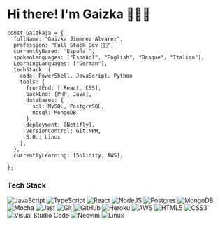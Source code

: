 # Hi there! I'm Gaizka 🧑‍💻🚀
    const Gaizkaja = {
      fullName: "Gaizka Jimenez Alvarez",
      profession: "Full Stack Dev 🧑‍💻", 
      currentlyBased: "España ",
      spokenLanguages: ["Español", "English", "Basque", "Italian"],
      LearningLanguages: ["German"],
      techStack: {
        code: PowerShell, JavaScript, Python
        tools: {
          frontEnd: [ React, CSS],
          backEnd: [PHP, Java],
          databases: {
            sql: MySQL, PostgreSQL,
            nosql: MongoDB
          },
          deployment: [Netifly],
          versionControl: Git,NPM,
          S.O.: Linux
        },
      },
      currentlyLearning: [Solidity, AWS],
     
    };
    

    
### Tech Stack

![JavaScript](https://img.shields.io/badge/javascript-%23323330.svg?style=flat&logo=Javascript&logoColor=%23F7DF1E) ![TypeScript](https://img.shields.io/badge/typescript-%23007ACC.svg?style=flat&logo=Typescript&logoColor=white) ![React](https://img.shields.io/badge/react-%2320232a.svg?style=flat&logo=React&logoColor=%2361DAFB) ![NodeJS](https://img.shields.io/badge/node.js-6DA55F?style=flat&logo=Node.js&logoColor=white)  ![Postgres](https://img.shields.io/badge/postgres-%23316192.svg?style=flat&logo=PostgreSQL&logoColor=white) ![MongoDB](https://img.shields.io/badge/MongoDB-%234ea94b.svg?style=flat&logo=MongoDB&logoColor=white) ![Mocha](https://img.shields.io/badge/-mocha-%238D6748?style=flat&logo=Mocha&logoColor=white) ![Jest](https://img.shields.io/badge/-jest-%23C21325?style=flat&logo=Jest&logoColor=white) ![Git](https://img.shields.io/badge/git-%23F05033.svg?style=flat&logo=Git&logoColor=white) ![GitHub](https://img.shields.io/badge/Github-%23121011.svg?style=flat&logo=github&logoColor=white) ![Heroku](https://img.shields.io/badge/heroku-%23430098.svg?style=flat&logo=Heroku&logoColor=white)  ![AWS](https://img.shields.io/badge/AWS-%23FF9900.svg?style=flat&logo=Amazon-AWS&logoColor=white) ![HTML5](https://img.shields.io/badge/html5-%23E34F26.svg?style=flat&logo=HTML5&logoColor=white) ![CSS3](https://img.shields.io/badge/css3-%231572B6.svg?style=flat&logo=CSS3&logoColor=white) 
![Visual Studio Code](https://img.shields.io/badge/Visual%20Studio%20Code-0078d7.svg?style=flat&logo=VS-Code&logoColor=white) ![Neovim](https://img.shields.io/badge/NeoVim-%2357A143.svg?&style=flat&logo=Neovim&logoColor=white) ![Linux](https://img.shields.io/badge/Linux-FCC624?style=flat&logo=Linux&logoColor=black)
